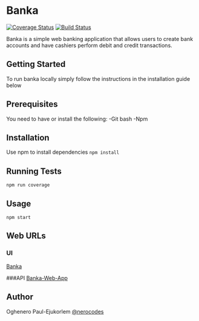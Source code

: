 # Banka
[![Coverage Status](https://coveralls.io/repos/github/Nerocodes/banka/badge.svg?branch=develop)](https://coveralls.io/github/Nerocodes/banka?branch=develop)
[![Build Status](https://travis-ci.org/Nerocodes/banka.svg?branch=develop)](https://travis-ci.org/Nerocodes/banka)

Banka is a simple web banking application that allows users to create bank accounts and have cashiers perform debit and credit transactions.



## Getting Started
To run banka locally simply follow the instructions in the installation guide below

## Prerequisites
You need to have or install the following:
-Git bash
-Npm

## Installation
Use npm to install dependencies
``` npm install ```

## Running Tests
``` npm run coverage ```

## Usage
``` npm start ```

## Web URLs
### UI
[Banka](https://nerocodes.github.io/banka/ui/)

###API
[Banka-Web-App](https://banka-web-app.herokuapp.com/)

## Author
Oghenero Paul-Ejukorlem 
[@nerocodes](https://twitter.com/nerocodes)


